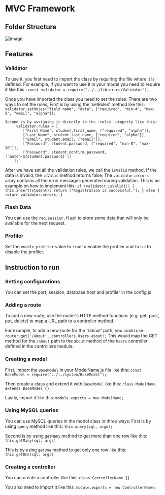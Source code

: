 # MVC Framework

## Folder Structure
![image](https://user-images.githubusercontent.com/41639075/236118927-914da803-53f7-4c26-98d9-626d30cdbc73.png)

## Features

### Validator
To use it, you first need to import the class by requiring the file where it is defined.
For example, if you want to use it in your model you need to require it like this :
    `const validator = require("../../libraries/Validator");`

Once you have imported the class you need to set the rules:
There are two ways to set the rules,
    First is by using the 'setRules' method like this:
        `validator.setRules("field name", "data", ["required", "min-4", "max-5", "email", "alpha"]);`
        
    Second is by assigning it directly to the 'rules' property like this:
        `validator.rules = [
            ["First Name", student.first_name, ["required", "alpha"]],
            ["Last Name", student.last_name, ["required", "alpha"]],
            ["Email", student.email, ["email"]],
            ["Password", student.password, ["required", "min-8", "max-20"]],
            ["Password", student.confirm_password, [`match-${student.password}`]]
        ];`

After we have set all the validation rules, we call the `isValid` method.
If the data is invalid, the `isValid` method returns false;
The `validator.errors` array contains all the error messages generated during validation.
This is an example on how to implement this:
    `if (validator.isValid()) {
        this.insert(student);
        return ["Registration is successful."];
    }
    else {
        return validator.errors;
    }`

### Flash Data
You can use the `req.session.flash` to store some data that will only be available for the next request.

### Profiler
Set the `enable_profiler` value to `true` to enable the profiler and `false` to disable the profiler.

## Instruction to run

### Setting configurations
You can set the port, session, database host and profiler in the config.js  

### Adding a route
To add a new route, use the router's HTTP method functions (e.g. get, post, put, delete) to map a URL path to a controller method. 

For example, to add a new route for the '/about' path, you could use:
    `router.get('/about', controllers.Users.about);`
This would map the GET method for the `/about` path to the `about` method of the `Users` controller defined in the controllers module.

### Creating a model
First, import the `BaseModel` in your ModelName.js file like this:
    `const BaseModel = require("../../system/BaseModel");`

Then create a class and extend it with `BaseModel` like this:
    `class ModelName extends BaseModel {}`

Lastly, import it like this:
    `module.exports = new ModelName;`

### Using MySQL queries
You can use MySQL queries in the model class in three ways:
First is by using `query` method like this:
    `this.query(sql, args);`

Second is by using `getMany` method to get more than one row like this:
    `this.getMany(sql, args)`

This is by using `getOne` method to get only one row like this:
    `this.getOne(sql, args)`

### Creating a controller
You can create a controller like this:
    `class ControllerName {}`

You also need to import it like this:
    `module.exports = new ControllerName;`
